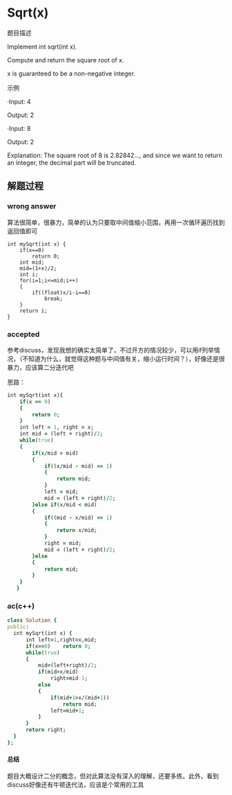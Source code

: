 # Sqrt(x)

题目描述

Implement int sqrt(int x).

Compute and return the square root of x.

x is guaranteed to be a non-negative integer.

示例

·Input: 4

 Output: 2
 
·Input: 8

 Output: 2
 
 Explanation: The square root of 8 is 2.82842..., and since we want to return an integer, the decimal part will be truncated.
 
## 解题过程

### wrong answer

算法很简单，很暴力，简单的认为只要取中间值缩小范围，再用一次循环遍历找到返回值即可

```
int mySqrt(int x) {
    if(x==0)
        return 0;
    int mid;
    mid=(1+x)/2;
    int i;
    for(i=1;i<=mid;i++)
    {
        if((float)x/i-i==0)
            break;
    }
    return i;
}
```
### accepted

参考discuss，发现我想的确实太简单了，不过开方的情况较少，可以用if列举情况，（不知道为什么，就觉得这种题与中间值有关，缩小运行时间？），好像还是很暴力，应该算二分迭代吧 


思路：
```ruby
int mySqrt(int x){
    if(x == 0)
    {
        return 0;
    }
    int left = 1, right = x;
    int mid = (left + right)/2;
    while(true)
    {
        if(x/mid > mid)
        {
            if((x/mid - mid) == 1)
            {
                return mid;
            }
            left = mid;
            mid = (left + right)/2;
        }else if(x/mid < mid)
        {
            if((mid - x/mid) == 1)
            {
                return x/mid;
            }
            right = mid;
            mid = (left + right)/2;
        }else
        {
            return mid;
        }
    }
   }
   ```
  ### ac(c++)
  ```ruby
  class Solution {
public:
    int mySqrt(int x) {
        int left=1,right=x,mid;
        if(x==0)    return 0;
        while(true)
        {
            mid=(left+right)/2;
            if(mid>x/mid)
                right=mid-1;
            else 
            {
                if(mid+1>x/(mid+1))
                    return mid;
                left=mid+1;
            }
        }
        return right;
    }
};
```
   #### 总结
   
   题目大概设计二分的概念，但对此算法没有深入的理解，还要多练。此外，看到discuss好像还有牛顿迭代法，应该是个常用的工具
